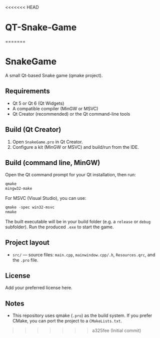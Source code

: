 <<<<<<< HEAD
# QT-Snake-Game
=======
# SnakeGame

A small Qt-based Snake game (qmake project).

## Requirements

- Qt 5 or Qt 6 (Qt Widgets)
- A compatible compiler (MinGW or MSVC)
- Qt Creator (recommended) or the Qt command-line tools

## Build (Qt Creator)

1. Open `SnakeGame.pro` in Qt Creator.
2. Configure a kit (MinGW or MSVC) and build/run from the IDE.

## Build (command line, MinGW)

Open the Qt command prompt for your Qt installation, then run:

```powershell
qmake
mingw32-make
```

For MSVC (Visual Studio), you can use:

```powershell
qmake -spec win32-msvc
nmake
```

The built executable will be in your build folder (e.g. a `release` or `debug` subfolder). Run the produced `.exe` to start the game.

## Project layout

- `src/` — source files: `main.cpp`, `mainwindow.cpp/.h`, `Resources.qrc`, and the `.pro` file.

## License

Add your preferred license here.

## Notes

- This repository uses qmake (`.pro`) as the build system. If you prefer CMake, you can port the project to a `CMakeLists.txt`.
>>>>>>> a325fee (Initial commit)
